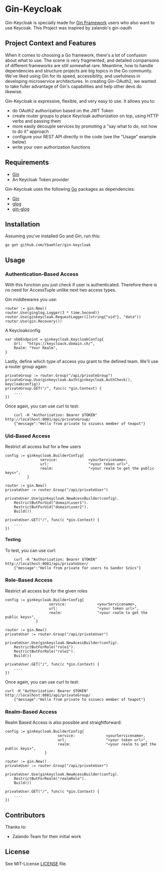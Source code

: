 # Gin-Keycloak


Gin-Keycloak is specially made for [Gin Framework](https://github.com/gin-gonic/gin)
users who also want to use Keycoak. 
This Project was inspired by zalando's gin-oauth 

## Project Context and Features

When it comes to choosing a Go framework, there's a lot of confusion
about what to use. The scene is very fragmented, and detailed
comparisons of different frameworks are still somewhat rare. Meantime,
how to handle dependencies and structure projects are big topics in
the Go community. We've liked using Gin for its speed,
accessibility, and usefulness in developing microservice
architectures. In creating Gin-OAuth2, we wanted to take fuller
advantage of Gin's capabilities and help other devs do likewise.

Gin-Keycloak is expressive, flexible, and very easy to use. It allows you to:
- do OAuth2 authorization based on the JWT Token
- create router groups to place Keycloak authorization on top, using HTTP verbs and passing them
- more easily decouple services by promoting a "say what to do, not how to do it" approach
- configure your REST API directly in the code (see the "Usage" example below)
- write your own authorization functions

## Requirements

- [Gin](https://github.com/gin-gonic/gin)
- An Keycloak Token provider

Gin-Keycloak uses the following [Go](https://golang.org/) packages as
dependencies:

* [Gin](https://github.com/gin-gonic/gin)
* [glog](https://github.com/golang/glog)
* [gin-glog](https://github.com/szuecs/gin-glog)

## Installation

Assuming you've installed Go and Gin, run this:

    go get github.com/tbaehler/gin-keycloak

## Usage

### Authentication-Based Access

With this function you just check if user is authenticated. Therefore there is no need for AccessTuple unlike next two access types.

Gin middlewares you use:

	router := gin.New()
	router.Use(ginglog.Logger(3 * time.Second))
	router.Use(ginkeycloak.RequestLogger([]string{"uid"}, "data"))
	router.Use(gin.Recovery())

A Keycloakconfig

    var sbbEndpoint = ginkeycloak.KeycloakConfig{
	    Url:  "https://keycloack.domain.ch/",
	    Realm: "Your Realm",
    }

Lastly, define which type of access you grant to the defined
team. We'll use a router group again:


	privateGroup := router.Group("/api/privateGroup")
	privateGroup.Use(ginkeycloak.Auth(ginkeycloak.AuthCheck(), keycloakconfig))
	privateGroup.GET("/", func(c *gin.Context) {
		....
	})

Once again, you can use curl to test:

        curl -H "Authorization: Bearer $TOKEN" http://localhost:8081/api/privateGroup/
        {"message":"Hello from private to sszuecs member of teapot"}

### Uid-Based Access

Restrict all access but for a few users

    config := ginkeycloak.BuilderConfig{
              		service:              <yourServicename>,
              		url:                  "<your token url>",
              		realm:                "<your realm to get the public keys>",
              }
    
	router := gin.New()
	privateUser := router.Group("/api/privateUser")
	
	privateUser.Use(ginkeycloak.NewAcessBuilder(config).
        RestrictButForUid("domain\user1").
        RestrictButForUid("domain\user2").
        Build())
        
	privateUser.GET("/", func(c *gin.Context) {
		....
	})

#### Testing

To test, you can use curl:

        curl -H "Authorization: Bearer $TOKEN" http://localhost:8081/api/privateUser/
        {"message":"Hello from private for users to Sandor Szücs"}

### Role-Based Access

Restrict all access but for the given roles

        
    config := ginkeycloak.BuilderConfig{
                  		service:              <yourServicename>,
                  		url:                  "<your token url>",
                  		realm:                "<your realm to get the public keys>",
                  }
        
    router := gin.New()
    privateUser := router.Group("/api/privateUser")
    
    privateUser.Use(ginkeycloak.NewAcessBuilder(config).
        RestrictButForRole("role1").
        RestrictButForRole("role2").
        Build())
        
    privateUser.GET("/", func(c *gin.Context) {
    	....
    })

Once again, you can use curl to test:

    curl -H "Authorization: Bearer $TOKEN" http://localhost:8081/api/privateGroup/
        {"message":"Hello from private to sszuecs member of teapot"}

### Realm-Based Access

Realm Based Access is also possible and straightforward:

        
    config := ginkeycloak.BuilderConfig{
                      		service:              <yourServicename>,
                      		url:                  "<your token url>",
                      		realm:                "<your realm to get the public keys>",
                      }
            
    router := gin.New()
    privateUser := router.Group("/api/privateUser")
    
    privateUser.Use(ginkeycloak.NewAcessBuilder(config).
        RestrictButForRealm("realmRole").
        Build())
        
    privateUser.GET("/", func(c *gin.Context) {
    	....
    })

	
## Contributors

Thanks to:

- Zalando Team for their initial work 

## License

See MIT-License [LICENSE](LICENSE) file.
